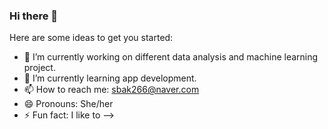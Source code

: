### Hi there 👋

Here are some ideas to get you started:

- 🔭 I’m currently working on different data analysis and machine learning project.
- 🌱 I’m currently learning app development. 
- 📫 How to reach me: sbak266@naver.com
- 😄 Pronouns: She/her
- ⚡ Fun fact: I like to 
-->
